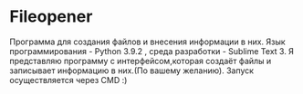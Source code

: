 # Fileopener
Программа для создания файлов и внесения информации в них.
Язык программирования - Python 3.9.2 , среда разработки - Sublime Text 3.
Я представляю программу с интерфейсом,которая создаёт файлы и записывает информацию в них.(По вашему желанию).
Запуск осуществляется через CMD :)
